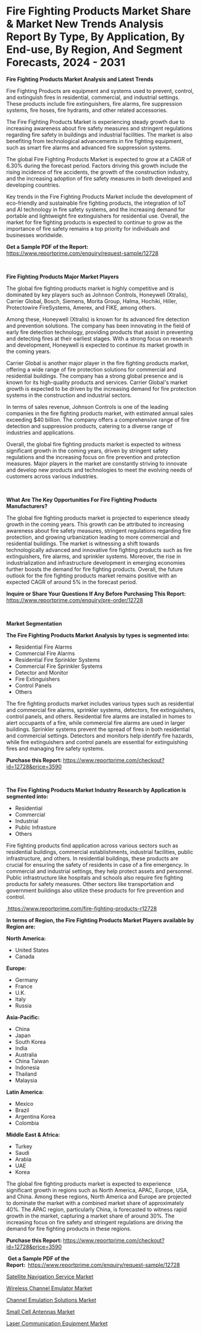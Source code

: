 <p><h1>Fire Fighting Products Market Share & Market New Trends Analysis Report By Type, By Application, By End-use, By Region, And Segment Forecasts, 2024 - 2031</h1></p><p><strong>Fire Fighting Products Market Analysis and Latest Trends</strong></p>
<p><p>Fire Fighting Products are equipment and systems used to prevent, control, and extinguish fires in residential, commercial, and industrial settings. These products include fire extinguishers, fire alarms, fire suppression systems, fire hoses, fire hydrants, and other related accessories.</p><p>The Fire Fighting Products Market is experiencing steady growth due to increasing awareness about fire safety measures and stringent regulations regarding fire safety in buildings and industrial facilities. The market is also benefiting from technological advancements in fire fighting equipment, such as smart fire alarms and advanced fire suppression systems.</p><p>The global Fire Fighting Products Market is expected to grow at a CAGR of 6.30% during the forecast period. Factors driving this growth include the rising incidence of fire accidents, the growth of the construction industry, and the increasing adoption of fire safety measures in both developed and developing countries.</p><p>Key trends in the Fire Fighting Products Market include the development of eco-friendly and sustainable fire fighting products, the integration of IoT and AI technology in fire safety systems, and the increasing demand for portable and lightweight fire extinguishers for residential use. Overall, the market for fire fighting products is expected to continue to grow as the importance of fire safety remains a top priority for individuals and businesses worldwide.</p></p>
<p><strong>Get a Sample PDF of the Report:&nbsp;</strong> <a href="https://www.reportprime.com/enquiry/request-sample/12728">https://www.reportprime.com/enquiry/request-sample/12728</a></p>
<p>&nbsp;</p>
<p><strong>Fire Fighting Products Major Market Players</strong></p>
<p><p>The global fire fighting products market is highly competitive and is dominated by key players such as Johnson Controls, Honeywell (Xtralis), Carrier Global, Bosch, Siemens, Morita Group, Halma, Hochiki, Hiller, Protectowire FireSystems, Amerex, and FIKE, among others.</p><p>Among these, Honeywell (Xtralis) is known for its advanced fire detection and prevention solutions. The company has been innovating in the field of early fire detection technology, providing products that assist in preventing and detecting fires at their earliest stages. With a strong focus on research and development, Honeywell is expected to continue its market growth in the coming years.</p><p>Carrier Global is another major player in the fire fighting products market, offering a wide range of fire protection solutions for commercial and residential buildings. The company has a strong global presence and is known for its high-quality products and services. Carrier Global's market growth is expected to be driven by the increasing demand for fire protection systems in the construction and industrial sectors.</p><p>In terms of sales revenue, Johnson Controls is one of the leading companies in the fire fighting products market, with estimated annual sales exceeding $40 billion. The company offers a comprehensive range of fire detection and suppression products, catering to a diverse range of industries and applications.</p><p>Overall, the global fire fighting products market is expected to witness significant growth in the coming years, driven by stringent safety regulations and the increasing focus on fire prevention and protection measures. Major players in the market are constantly striving to innovate and develop new products and technologies to meet the evolving needs of customers across various industries.</p></p>
<p>&nbsp;</p>
<p><strong>What Are The Key Opportunities For Fire Fighting Products Manufacturers?</strong></p>
<p><p>The global fire fighting products market is projected to experience steady growth in the coming years. This growth can be attributed to increasing awareness about fire safety measures, stringent regulations regarding fire protection, and growing urbanization leading to more commercial and residential buildings. The market is witnessing a shift towards technologically advanced and innovative fire fighting products such as fire extinguishers, fire alarms, and sprinkler systems. Moreover, the rise in industrialization and infrastructure development in emerging economies further boosts the demand for fire fighting products. Overall, the future outlook for the fire fighting products market remains positive with an expected CAGR of around 5% in the forecast period.</p></p>
<p><strong>Inquire or Share Your Questions If Any Before Purchasing This Report:</strong> <a href="https://www.reportprime.com/enquiry/pre-order/12728">https://www.reportprime.com/enquiry/pre-order/12728</a></p>
<p>&nbsp;</p>
<p><strong>Market Segmentation</strong></p>
<p><strong>The Fire Fighting Products Market Analysis by types is segmented into:</strong></p>
<p><ul><li>Residential Fire Alarms</li><li>Commercial Fire Alarms</li><li>Residential Fire Sprinkler Systems</li><li>Commercial Fire Sprinkler Systems</li><li>Detector and Monitor</li><li>Fire Extinguishers</li><li>Control Panels</li><li>Others</li></ul></p>
<p><p>The fire fighting products market includes various types such as residential and commercial fire alarms, sprinkler systems, detectors, fire extinguishers, control panels, and others. Residential fire alarms are installed in homes to alert occupants of a fire, while commercial fire alarms are used in larger buildings. Sprinkler systems prevent the spread of fires in both residential and commercial settings. Detectors and monitors help identify fire hazards, while fire extinguishers and control panels are essential for extinguishing fires and managing fire safety systems.</p></p>
<p><strong>Purchase this Report:&nbsp;</strong><a href="https://www.reportprime.com/checkout?id=12728&price=3590">https://www.reportprime.com/checkout?id=12728&price=3590</a></p>
<p>&nbsp;</p>
<p><strong>The Fire Fighting Products Market Industry Research by Application is segmented into:</strong></p>
<p><ul><li>Residential</li><li>Commercial</li><li>Industrial</li><li>Public Infrasture</li><li>Others</li></ul></p>
<p><p>Fire fighting products find application across various sectors such as residential buildings, commercial establishments, industrial facilities, public infrastructure, and others. In residential buildings, these products are crucial for ensuring the safety of residents in case of a fire emergency. In commercial and industrial settings, they help protect assets and personnel. Public infrastructure like hospitals and schools also require fire fighting products for safety measures. Other sectors like transportation and government buildings also utilize these products for fire prevention and control.</p></p>
<p><a href="https://www.reportprime.com/fire-fighting-products-r12728">&nbsp;https://www.reportprime.com/fire-fighting-products-r12728</a></p>
<p><strong>In terms of Region, the Fire Fighting Products Market Players available by Region are:</strong></p>
<p>
    <p> <strong> North America: </strong>
        <ul>
            <li>United States</li>
            <li>Canada</li>
        </ul>
        </p> 
    <p> <strong> Europe: </strong>
        <ul>
            <li>Germany</li>
            <li>France</li>
            <li>U.K.</li>
            <li>Italy</li>
            <li>Russia</li>
        </ul>
        </p> 
    <p> <strong> Asia-Pacific: </strong>
        <ul>
            <li>China</li>
            <li>Japan</li>
            <li>South Korea</li>
            <li>India</li>
            <li>Australia</li>
            <li>China Taiwan</li>
            <li>Indonesia</li>
            <li>Thailand</li>
            <li>Malaysia</li>
        </ul>
        </p> 
    <p> <strong> Latin America: </strong>
        <ul>
            <li>Mexico</li>
            <li>Brazil</li>
            <li>Argentina Korea</li>
            <li>Colombia</li>
        </ul>
        </p> 
    <p> <strong> Middle East & Africa: </strong>
        <ul>
            <li>Turkey</li>
            <li>Saudi</li>
            <li>Arabia</li>
            <li>UAE</li>
            <li>Korea</li>
        </ul>
    </p>
    </p>
<p><p>The global fire fighting products market is expected to experience significant growth in regions such as North America, APAC, Europe, USA, and China. Among these regions, North America and Europe are projected to dominate the market with a combined market share of approximately 40%. The APAC region, particularly China, is forecasted to witness rapid growth in the market, capturing a market share of around 30%. The increasing focus on fire safety and stringent regulations are driving the demand for fire fighting products in these regions.</p></p>
<p><strong>Purchase this Report: </strong><a href="https://www.reportprime.com/checkout?id=12728&price=3590">https://www.reportprime.com/checkout?id=12728&price=3590</a></p>
<p>&nbsp;<strong>Get a Sample PDF of the Report:&nbsp;&nbsp;</strong><a href="https://www.reportprime.com/enquiry/request-sample/12728">https://www.reportprime.com/enquiry/request-sample/12728</a></p>
<p><strong></strong></p>
<p><p><a href="https://github.com/widyafarer/Market-Research-Report-List-1/blob/main/satellite-navigation-service-market.md">Satellite Navigation Service Market</a></p><p><a href="https://github.com/seamusocallaghan/Market-Research-Report-List-1/blob/main/wireless-channel-emulator-market.md">Wireless Channel Emulator Market</a></p><p><a href="https://github.com/graysonwolfe1913/Market-Research-Report-List-1/blob/main/channel-emulation-solutions-market.md">Channel Emulation Solutions Market</a></p><p><a href="https://github.com/lnamivez37/Market-Research-Report-List-1/blob/main/small-cell-antennas-market.md">Small Cell Antennas Market</a></p><p><a href="https://github.com/sydneyHaley871/Market-Research-Report-List-1/blob/main/laser-communication-equipment-market.md">Laser Communication Equipment Market</a></p></p>